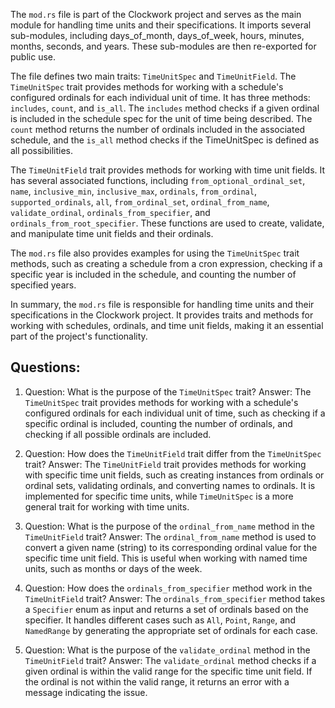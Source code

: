 The `mod.rs` file is part of the Clockwork project and serves as the main module for handling time units and their specifications. It imports several sub-modules, including days_of_month, days_of_week, hours, minutes, months, seconds, and years. These sub-modules are then re-exported for public use.

The file defines two main traits: `TimeUnitSpec` and `TimeUnitField`. The `TimeUnitSpec` trait provides methods for working with a schedule's configured ordinals for each individual unit of time. It has three methods: `includes`, `count`, and `is_all`. The `includes` method checks if a given ordinal is included in the schedule spec for the unit of time being described. The `count` method returns the number of ordinals included in the associated schedule, and the `is_all` method checks if the TimeUnitSpec is defined as all possibilities.

The `TimeUnitField` trait provides methods for working with time unit fields. It has several associated functions, including `from_optional_ordinal_set`, `name`, `inclusive_min`, `inclusive_max`, `ordinals`, `from_ordinal`, `supported_ordinals`, `all`, `from_ordinal_set`, `ordinal_from_name`, `validate_ordinal`, `ordinals_from_specifier`, and `ordinals_from_root_specifier`. These functions are used to create, validate, and manipulate time unit fields and their ordinals.

The `mod.rs` file also provides examples for using the `TimeUnitSpec` trait methods, such as creating a schedule from a cron expression, checking if a specific year is included in the schedule, and counting the number of specified years.

In summary, the `mod.rs` file is responsible for handling time units and their specifications in the Clockwork project. It provides traits and methods for working with schedules, ordinals, and time unit fields, making it an essential part of the project's functionality.

## Questions:

1. Question: What is the purpose of the `TimeUnitSpec` trait?
   Answer: The `TimeUnitSpec` trait provides methods for working with a schedule's configured ordinals for each individual unit of time, such as checking if a specific ordinal is included, counting the number of ordinals, and checking if all possible ordinals are included.

2. Question: How does the `TimeUnitField` trait differ from the `TimeUnitSpec` trait?
   Answer: The `TimeUnitField` trait provides methods for working with specific time unit fields, such as creating instances from ordinals or ordinal sets, validating ordinals, and converting names to ordinals. It is implemented for specific time units, while `TimeUnitSpec` is a more general trait for working with time units.

3. Question: What is the purpose of the `ordinal_from_name` method in the `TimeUnitField` trait?
   Answer: The `ordinal_from_name` method is used to convert a given name (string) to its corresponding ordinal value for the specific time unit field. This is useful when working with named time units, such as months or days of the week.

4. Question: How does the `ordinals_from_specifier` method work in the `TimeUnitField` trait?
   Answer: The `ordinals_from_specifier` method takes a `Specifier` enum as input and returns a set of ordinals based on the specifier. It handles different cases such as `All`, `Point`, `Range`, and `NamedRange` by generating the appropriate set of ordinals for each case.

5. Question: What is the purpose of the `validate_ordinal` method in the `TimeUnitField` trait?
   Answer: The `validate_ordinal` method checks if a given ordinal is within the valid range for the specific time unit field. If the ordinal is not within the valid range, it returns an error with a message indicating the issue.
